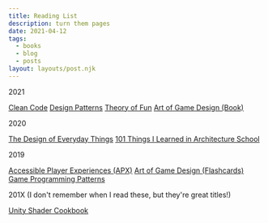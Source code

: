 ```yaml
---
title: Reading List
description: turn them pages
date: 2021-04-12
tags:
  - books
  - blog
  - posts
layout: layouts/post.njk
---
```


2021

<a href="https://www.amazon.com/Clean-Code-Handbook-Software-Craftsmanship/dp/0132350882/" target="blank">Clean Code</a>
<a href="https://www.amazon.com/Design-Patterns-Elements-Reusable-Object-Oriented/dp/0201633612/" target="blank">Design Patterns</a>
<a href="https://www.amazon.com/Theory-Game-Design-Raph-Koster/dp/1449363210/" target="blank">Theory of Fun</a>
<a href="https://www.amazon.com/Art-Game-Design-Lenses-Third/dp/1138632058/" target="blank">Art of Game Design (Book)</a> 

2020

<a href="https://www.amazon.com/Design-Everyday-Things-Revised-Expanded/dp/0465050654" target="blank">The Design of Everyday Things</a>
<a href="https://www.amazon.com/101-Things-Learned-Architecture-School/dp/0262062666/
" target="blank">101 Things I Learned in Architecture School</a>

2019

<a href="https://accessible.games/accessible-player-experiences/" target="blank">Accessible Player Experiences (APX)</a>
<a href="https://www.amazon.com/Art-Game-Design-Lenses-Second/dp/0692288872/" target="blank">Art of Game Design (Flashcards)</a>
<a href="https://gameprogrammingpatterns.com/contents.html" target="blank">Game Programming Patterns</a>

201X (I don't remember when I read these, but they're great titles!)

<a href="https://www.amazon.com/Unity-5-x-Shaders-Effects-Cookbook-ebook/dp/B019ZNWJ5G/" target="blank">Unity Shader Cookbook</a>